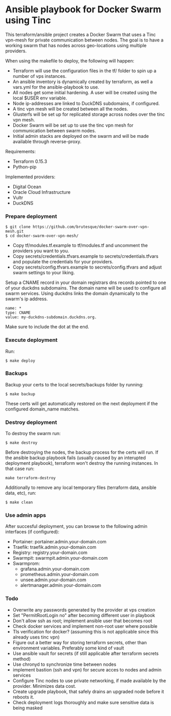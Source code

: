 # Ansible playbook for Docker Swarm using Tinc
This terraform/ansible project creates a Docker Swarm that uses a Tinc vpn-mesh for private communication between nodes. 
The goal is to have a working swarm that has nodes across geo-locations using multiple providers.

When using the makefile to deploy, the following will happen:
- Terraform will use the configuration files in the tf/ folder to spin up a number of vps instances.
- An ansible inventory is dynamically created by terraform, as well a vars.yml for the ansible-playbook to use.
- All nodes get some initial hardening. A user will be created using the local $USER env variable.
- Node ip-addresses are linked to DuckDNS subdomains, if configured.
- A tinc vpn mesh will be created between all the nodes.
- Glusterfs will be set up for replicated storage across nodes over the tinc vpn mesh.
- Docker Swarm will be set up to use the tinc vpn mesh for communication between swarm nodes.
- Initial admin stacks are deployed on the swarm and will be made available through reverse-proxy.

Requirements:
- Terraform 0.15.3
- Python-pip

Implemented providers:
- Digital Ocean
- Oracle Cloud Infrastructure
- Vultr
- DuckDNS

### Prepare deployment

```
$ git clone https://github.com/brutesque/docker-swarm-over-vpn-mesh.git
$ cd docker-swarm-over-vpn-mesh/
```

- Copy tf/modules.tf.example to tf/modules.tf and uncomment the providers you want to you.
- Copy secrets/credentials.tfvars.example to secrets/credentials.tfvars and populate the credentials for your providers.
- Copy secrets/config.tfvars.example to secrets/config.tfvars and adjust swarm settings to your liking.

Setup a CNAME record in your domain registrars dns records pointed to one of your duckdns subdomains. The domain name will be used to configure all swarm services. Using duckdns links the domain dynamically to the swarm's ip address.
```
name: *
type: CNAME
value: my-duckdns-subdomain.duckdns.org.
```
Make sure to include the dot at the end.

### Execute deployment

Run:
```
$ make deploy
```

### Backups

Backup your certs to the local secrets/backups folder by running:
```
$ make backup
```
These certs will get automatically restored on the next deployment if the configured domain_name matches.

### Destroy deployment

To destroy the swarm run:
```
$ make destroy
```
Before destroying the nodes, the backup process for the certs will run.
If the ansible backup playbook fails (usually caused by an interupted deployment playbook), terraform won't destroy the running instances. In that case run:
```
make terraform-destroy
```

Additionally to remove any local temporary files (terraform data, ansible data, etc), run:
```
$ make clean
```

### Use admin apps

After succesful deployment, you can browse to the following admin interfaces (if configured):

- Portainer: portainer.admin.your-domain.com
- Traefik: traefik.admin.your-domain.com
- Registry: registry.your-domain.com
- Swarmpit: swarmpit.admin.your-domain.com
- Swarmprom:
    - grafana.admin.your-domain.com
    - prometheus.admin.your-domain.com
    - unsee.admin.your-domain.com
    - alertmanager.admin.your-domain.com

### Todo
- Overwrite any passwords generated by the provider at vps creation
- Set "PermitRootLogin no" after becoming different user in playbook
- Don't allow ssh as root; implement ansible user that becomes root
- Check docker services and implement non-root user where possible
- Tls verification for docker? (assuming this is not applicable since this already uses tinc vpn)
- Figure out a better way for storing terraform secrets, other than environment variables. Preferably some kind of vault
- Use ansible vault for secrets (if still applicable after terraform secrets method)
- Use chronyd to synchronize time between nodes
- implement bastion (ssh and vpn) for secure acces to nodes and admin services
- Configure Tinc nodes to use private networking, if made available by the provider. Minimizes data cost.
- Create upgrade playbook, that safely drains an upgraded node before it reboots it.
- Check deployment logs thoroughly and make sure sensitive data is being masked
